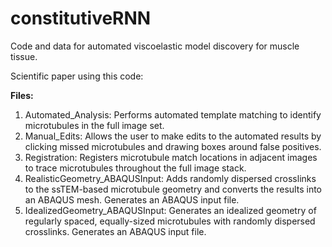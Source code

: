 # constitutiveRNN
Code and data for automated viscoelastic model discovery for muscle tissue.

Scientific paper using this code: 

<b> Files: </b> <br>
1. Automated_Analysis: Performs automated template matching to identify microtubules in the full image set. <br>
2. Manual_Edits: Allows the user to make edits to the automated results by clicking missed microtubules and drawing boxes around false positives. <br>
3. Registration: Registers microtubule match locations in adjacent images to trace microtubules throughout the full image stack. <br>
4. RealisticGeometry_ABAQUSInput: Adds randomly dispersed crosslinks to the ssTEM-based microtubule geometry and converts the results into an ABAQUS mesh. Generates an ABAQUS input file. <br> 
5. IdealizedGeometry_ABAQUSInput: Generates an idealized geometry of regularly spaced, equally-sized microtubules with randomly dispersed crosslinks. Generates an ABAQUS input file. <br>

